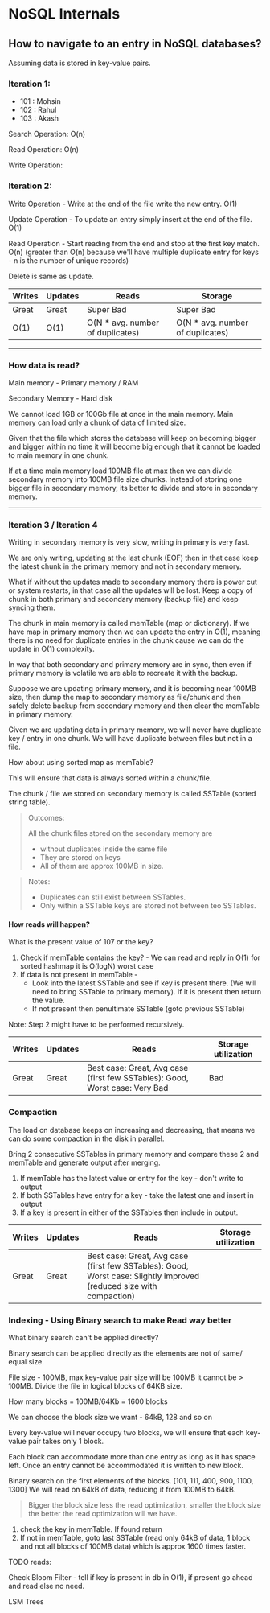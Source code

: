# NoSQL Internals

## How to navigate to an entry in NoSQL databases?
Assuming data is stored in key-value pairs.
### Iteration 1:
* 101 : Mohsin
* 102 : Rahul
* 103 : Akash

Search Operation: O(n)

Read Operation: O(n)

Write Operation: 

### Iteration 2:
Write Operation - Write at the end of the file write the new entry. O(1)

Update Operation - To update an entry simply insert at the end of the file. O(1)

Read Operation - Start reading from the end and stop at the first key match. O(n) (greater than O(n) because we'll have multiple duplicate entry for keys - n is the number of unique records)

Delete is same as update.

|Writes|Updates| Reads                            |Storage|
|------|-------|----------------------------------|-------|
|Great|Great| Super Bad                        | Super Bad|
|O(1)|O(1)| O(N * avg. number of duplicates) |O(N * avg. number of duplicates)|

-----------------------------
### How data is read?

Main memory - Primary memory / RAM

Secondary Memory - Hard disk

We cannot load 1GB or 100Gb file at once in the main memory. Main memory can load only a chunk of data of limited size.

Given that the file which stores the database will keep on becoming bigger and bigger within no time it will become big enough that it cannot be loaded
to main memory in one chunk.

If at a time main memory load 100MB file at max then we can divide secondary memory into 100MB file size chunks. Instead of storing one bigger file in secondary memory, its better to divide and store in secondary memory.

--------------------------------------
### Iteration 3 / Iteration 4

Writing in secondary memory is very slow, writing in primary is very fast.

We are only writing, updating at the last chunk (EOF) then in that case keep the latest chunk in the primary memory and not in secondary memory.

What if without the updates made to secondary memory there is power cut or system restarts, in that case all the updates will be lost. Keep a copy of chunk in both primary and secondary memory (backup file) and keep syncing them.

The chunk in main memory is called memTable (map or dictionary). If we have map in primary memory then we can update the entry in O(1), meaning there is no need for duplicate entries in the chunk cause we can do the update in O(1) complexity.

In way that both secondary and primary memory are in sync, then even if primary memory is volatile we are able to recreate it with the backup.

Suppose we are updating primary memory, and it is becoming near 100MB size, then dump the map to secondary memory as file/chunk and then safely delete backup from secondary memory and then clear the memTable in primary memory.

Given we are updating data in primary memory, we will never have duplicate key / entry in one chunk. We will have duplicate between files but not in a file.

How about using sorted map as memTable?

This will ensure that data is always sorted within a chunk/file.

The chunk / file we stored on secondary memory is called SSTable (sorted string table).

> Outcomes:
> 
> All the chunk files stored on the secondary memory are
> * without duplicates inside the same file
> * They are stored on keys
> * All of them are approx 100MB in size.

> Notes:
> * Duplicates can still exist between SSTables.
> * Only within a SSTable keys are stored not between teo SSTables.

#### How reads will happen?
What is the present value of 107 or the key?

1. Check if memTable contains the key? - We can read and reply in O(1) for sorted hashmap it is O(logN) worst case 
2. If data is not present in memTable - 
    * Look into the latest SSTable and see if key is present there. (We will need to bring SSTable to primary memory). If it is present then return the value.
    * If not present then penultimate SSTable (goto previous SSTable)

Note: Step 2 might have to be performed recursively.

|Writes|Updates| Reads                                                                       | Storage utilization              |
|------|-------|-----------------------------------------------------------------------------|----------------------------------|
|Great|Great| Best case: Great, Avg case (first few SSTables): Good, Worst case: Very Bad | Bad                              |

### Compaction

The load on database keeps on increasing and decreasing, that means we can do some compaction in the disk in parallel. 

Bring 2 consecutive SSTables in primary memory and compare these 2 and memTable and generate output after merging.
1. If memTable has the latest value or entry for the key - don't write to output
2. If both SSTables have entry for a key - take the latest one and insert in output
3. If a key is present in either of the SSTables then include in output.

|Writes|Updates| Reads                                                                                                               | Storage utilization           |
|------|-------|---------------------------------------------------------------------------------------------------------------------|-------------------------------|
|Great|Great| Best case: Great, Avg case (first few SSTables): Good, Worst case: Slightly improved (reduced size with compaction) |                               |

### Indexing - Using Binary search to make Read way better

What binary search can't be applied directly?

Binary search can be applied directly as the elements are not of same/ equal size.

File size - 100MB, max key-value pair size will be 100MB it cannot be > 100MB.
Divide the file in logical blocks of 64KB size.

How many blocks = 100MB/64Kb = 1600 blocks

We can choose the block size we want - 64kB, 128 and so on

Every key-value will never occupy two blocks, we will ensure that each key-value pair takes only 1 block.

Each block can accommodate more than one entry as long as it has space left. Once an entry cannot be accommodated it is written to new block.  

Binary search on the first elements of the blocks. [101, 111, 400, 900, 1100, 1300]
We will read on 64kB of data, reducing it from 100MB to 64kB.

> Bigger the block size less the read optimization, smaller the block size the better the read optimization will we have.

1. check the key in memTable. If found return
2. If not in memTable, goto last SSTable (read only 64kB of data, 1 block and not all blocks of 100MB data) which is approx 1600 times faster.

TODO reads: 

Check Bloom Filter - tell if key is present in db in O(1), if present go ahead and read else no need.

LSM Trees